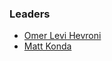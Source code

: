 ### Leaders

* [Omer Levi Hevroni](mailto:omer.levihevroni@owasp.org)
* [Matt Konda](mailto:matt.konda@owasp.org)

